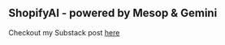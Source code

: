 ## ShopifyAI - powered by Mesop & Gemini

Checkout my Substack post [here](https://kpsawhney.substack.com/p/building-shopifyai)